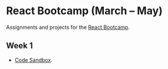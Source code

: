 # React Bootcamp (March – May)

Assignments and projects for the [React Bootcamp](https://javascriptforwp.com/bootcamp/react/).

## Week 1
- [Code Sandbox](https://codesandbox.io/s/jsforwp-react-bootcamp-week-1-pxlws).
